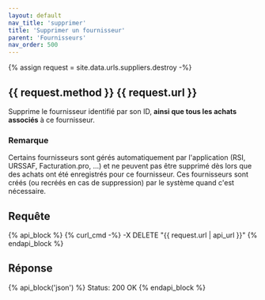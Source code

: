 ```yaml
---
layout: default
nav_title: 'supprimer'
title: 'Supprimer un fournisseur'
parent: 'Fournisseurs'
nav_order: 500
---
```

{% assign request = site.data.urls.suppliers.destroy -%}
## {{ request.method }} {{ request.url }}

Supprime le fournisseur identifié par son ID, **ainsi que tous les achats associés** à ce fournisseur.

### Remarque

Certains fournisseurs sont gérés automatiquement par l'application (RSI, URSSAF, Facturation.pro, ...) et ne peuvent pas être supprimé dès lors que des achats ont été enregistrés pour ce fournisseur. Ces fournisseurs sont créés (ou recréés en cas de suppression) par le système quand c'est nécessaire.

## Requête

{% api_block %}
{% curl_cmd -%}
-X DELETE "{{ request.url | api_url }}"
{% endapi_block %}

## Réponse

{% api_block('json') %}
Status: 200 OK
{% endapi_block %}
